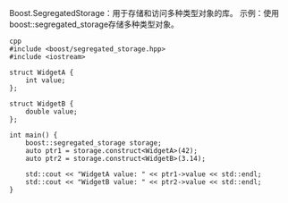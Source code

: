 Boost.SegregatedStorage：用于存储和访问多种类型对象的库。
示例：使用boost::segregated_storage存储多种类型对象。

```
cpp
#include <boost/segregated_storage.hpp>
#include <iostream>

struct WidgetA {
    int value;
};

struct WidgetB {
    double value;
};

int main() {
    boost::segregated_storage storage;
    auto ptr1 = storage.construct<WidgetA>(42);
    auto ptr2 = storage.construct<WidgetB>(3.14);

    std::cout << "WidgetA value: " << ptr1->value << std::endl;
    std::cout << "WidgetB value: " << ptr2->value << std::endl;
}
```